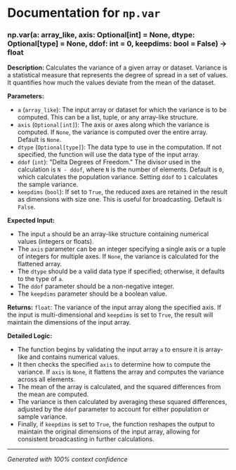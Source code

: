 # Documentation for `np.var`

### np.var(a: array_like, axis: Optional[int] = None, dtype: Optional[type] = None, ddof: int = 0, keepdims: bool = False) -> float

**Description:**
Calculates the variance of a given array or dataset. Variance is a statistical measure that represents the degree of spread in a set of values. It quantifies how much the values deviate from the mean of the dataset.

**Parameters:**
- `a` (`array_like`): The input array or dataset for which the variance is to be computed. This can be a list, tuple, or any array-like structure.
- `axis` (`Optional[int]`): The axis or axes along which the variance is computed. If `None`, the variance is computed over the entire array. Default is `None`.
- `dtype` (`Optional[type]`): The data type to use in the computation. If not specified, the function will use the data type of the input array.
- `ddof` (`int`): "Delta Degrees of Freedom." The divisor used in the calculation is `N - ddof`, where `N` is the number of elements. Default is `0`, which calculates the population variance. Setting `ddof` to `1` calculates the sample variance.
- `keepdims` (`bool`): If set to `True`, the reduced axes are retained in the result as dimensions with size one. This is useful for broadcasting. Default is `False`.

**Expected Input:**
- The input `a` should be an array-like structure containing numerical values (integers or floats).
- The `axis` parameter can be an integer specifying a single axis or a tuple of integers for multiple axes. If `None`, the variance is calculated for the flattened array.
- The `dtype` should be a valid data type if specified; otherwise, it defaults to the type of `a`.
- The `ddof` parameter should be a non-negative integer.
- The `keepdims` parameter should be a boolean value.

**Returns:**
`float`: The variance of the input array along the specified axis. If the input is multi-dimensional and `keepdims` is set to `True`, the result will maintain the dimensions of the input array.

**Detailed Logic:**
- The function begins by validating the input array `a` to ensure it is array-like and contains numerical values.
- It then checks the specified `axis` to determine how to compute the variance. If `axis` is `None`, it flattens the array and computes the variance across all elements.
- The mean of the array is calculated, and the squared differences from the mean are computed.
- The variance is then calculated by averaging these squared differences, adjusted by the `ddof` parameter to account for either population or sample variance.
- Finally, if `keepdims` is set to `True`, the function reshapes the output to maintain the original dimensions of the input array, allowing for consistent broadcasting in further calculations.

---
*Generated with 100% context confidence*
